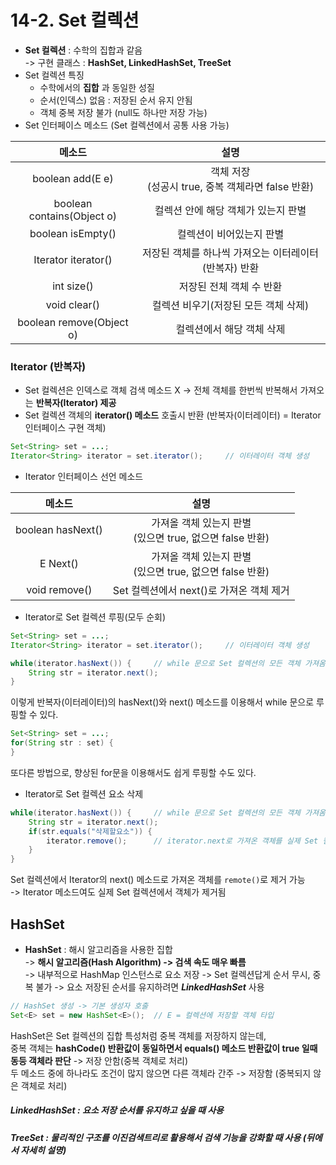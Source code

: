 # 14-2. Set 컬렉션

- **Set 컬렉션** : 수학의 집합과 같음  
-> 구현 클래스 : **HashSet, LinkedHashSet, TreeSet**  
- Set 컬렉션 특징 
    - 수학에서의 **집합** 과 동일한 성질
    - 순서(인덱스) 없음 : 저장된 순서 유지 안됨
    - 객체 중복 저장 불가 (null도 하나만 저장 가능)
- Set 인터페이스 메소드 (Set 컬렉션에서 공통 사용 가능)

메소드|설명
:---:|:---:
boolean add(E e)|객체 저장<br>(성공시 true, 중복 객체라면 false 반환)
boolean contains(Object o)|컬렉션 안에 해당 객체가 있는지 판별
boolean isEmpty()|컬렉션이 비어있는지 판별
Iterator<E> iterator()|저장된 객체를 하나씩 가져오는 이터레이터(반복자) 반환
int size()|저장된 전체 객체 수 반환
void clear()|컬렉션 비우기(저장된 모든 객체 삭제)
boolean remove(Object o)|컬렉션에서 해당 객체 삭제

### Iterator (반복자)

- Set 컬렉션은 인덱스로 객체 검색 메소드 X -> 전체 객체를 한번씩 반복해서 가져오는 **반복자(Iterator) 제공**
- Set 컬렉션 객체의 **iterator() 메소드** 호출시 반환 (반복자(이터레이터) = Iterator 인터페이스 구현 객체)
```java
Set<String> set = ...;
Iterator<String> iterator = set.iterator();     // 이터레이터 객체 생성
```
- Iterator 인터페이스 선언 메소드

메소드|설명
:---:|:---:
boolean hasNext()|가져올 객체 있는지 판별<br>(있으면 true, 없으면 false 반환)
E Next()|가져올 객체 있는지 판별<br>(있으면 true, 없으면 false 반환)
void remove()|Set 컬렉션에서 next()로 가져온 객체 제거


- Iterator로 Set 컬렉션 루핑(모두 순회)
```java
Set<String> set = ...;
Iterator<String> iterator = set.iterator();     // 이터레이터 객체 생성

while(iterator.hasNext()) {     // while 문으로 Set 컬렉션의 모든 객체 가져옴(루핑)
    String str = iterator.next();
}
```
이렇게 반복자(이터레이터)의 hasNext()와 next() 메소드를 이용해서 while 문으로 루핑할 수 있다.
```java
Set<String> set = ...;
for(String str : set) {
}
```
또다른 방법으로, 향상된 for문을 이용해서도 쉽게 루핑할 수도 있다.

- Iterator로 Set 컬렉션 요소 삭제
```java
while(iterator.hasNext()) {     // while 문으로 Set 컬렉션의 모든 객체 가져옴(루핑)
    String str = iterator.next();
    if(str.equals("삭제할요소")) {
        iterator.remove();      // iterator.next로 가져온 객체를 실제 Set 컬렉션에서 제거
    }
}
```
Set 컬렉션에서 Iterator의 next() 메소드로 가져온 객체를 ```remote()```로 제거 가능  
-> Iterator 메소드여도 실제 Set 컬렉션에서 객체가 제거됨


## HashSet

- **HashSet** : 해시 알고리즘을 사용한 집합   
-> **해시 알고리즘(Hash Algorithm) -> 검색 속도 매우 빠름**  
-> 내부적으로 HashMap 인스턴스로 요소 저장
-> Set 컬렉션답게 순서 무시, 중복 불가 -> 요소 저장된 순서를 유지하려면 ***LinkedHashSet*** 사용


```java
// HashSet 생성 -> 기본 생성자 호출
Set<E> set = new HashSet<E>();  // E = 컬렉션에 저장할 객체 타입
```

HashSet은 Set 컬렉션의 집합 특성처럼 중복 객체를 저장하지 않는데,  
중복 객체는 **hashCode() 반환값이 동일하면서 equals() 메소드 반환값이 true 일때 동등 객체라 판단** -> 저장 안함(중복 객체로 처리)  
두 메소드 중에 하나라도 조건이 많지 않으면 다른 객체라 간주 -> 저장함 (중복되지 않은 객체로 처리) 

##### LinkedHashSet : 요소 저장 순서를 유지하고 싶을 때 사용
##### TreeSet : 물리적인 구조를 이진검색트리로 활용해서 검색 기능을 강화할 때 사용 (뒤에서 자세히 설명)
